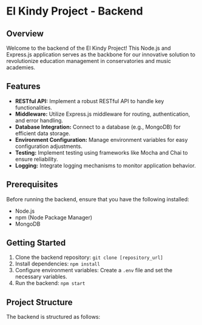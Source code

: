 # El Kindy Project - Backend

## Overview

Welcome to the backend of the El Kindy Project! This Node.js and Express.js application serves as the backbone for our innovative solution to revolutionize education management in conservatories and music academies.

## Features

- **RESTful API:** Implement a robust RESTful API to handle key functionalities.
- **Middleware:** Utilize Express.js middleware for routing, authentication, and error handling.
- **Database Integration:** Connect to a database (e.g., MongoDB) for efficient data storage.
- **Environment Configuration:** Manage environment variables for easy configuration adjustments.
- **Testing:** Implement testing using frameworks like Mocha and Chai to ensure reliability.
- **Logging:** Integrate logging mechanisms to monitor application behavior.

## Prerequisites

Before running the backend, ensure that you have the following installed:

- Node.js
- npm (Node Package Manager)
- MongoDB

## Getting Started

1. Clone the backend repository: `git clone [repository_url]`
2. Install dependencies: `npm install`
3. Configure environment variables: Create a `.env` file and set the necessary variables.
4. Run the backend: `npm start`

## Project Structure

The backend is structured as follows:
